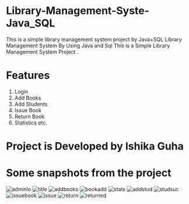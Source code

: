 # Library-Management-Syste-Java_SQL
This is a simple library management system project by Java+SQL
Library Management System By Using Java and Sql
This is a Simple Library Management System Project .

# Features
1. Login
2. Add Books
3. Add Students
4. Issue Book
5. Return Book
6. Statistics etc.
# Project is Developed by Ishika Guha
# Some snapshots from the project
![adminlo](https://user-images.githubusercontent.com/85060073/129143793-a744b3f9-0fe0-48b7-906d-b4bcd8906c07.png)
![title](https://user-images.githubusercontent.com/85060073/129143800-7ec5bd09-95ec-4941-a9fe-012c4b0f5af0.png)
![addbooks](https://user-images.githubusercontent.com/85060073/129143809-a19f1d0f-fff2-4116-8aec-51d8fe73466b.png)
![bookadd](https://user-images.githubusercontent.com/85060073/129143852-23649bd7-408f-4c7a-8f9f-2245f8a67d66.png)
![stats](https://user-images.githubusercontent.com/85060073/129143875-3fd4dcf6-a8c7-4804-b52b-606a77027527.png)
![addstud](https://user-images.githubusercontent.com/85060073/129143884-ba78f31e-6e8c-49da-8ec3-511db70d4c2a.png)
![studsuc](https://user-images.githubusercontent.com/85060073/129144433-69ac2191-2dcc-4533-90ae-37122972976a.png)
![issuebook](https://user-images.githubusercontent.com/85060073/129144495-4a075d7d-a85f-411c-96bf-d6b79e2014f5.png)
![issue](https://user-images.githubusercontent.com/85060073/129144825-29f085b9-c93a-4567-bf71-7a0920ba151a.png)
![return](https://user-images.githubusercontent.com/85060073/129145065-0b3f2993-ea87-45c0-b023-7e2fe4318138.png)
![returned](https://user-images.githubusercontent.com/85060073/129145311-1970461c-eb85-451d-99fa-46654479516e.png)
